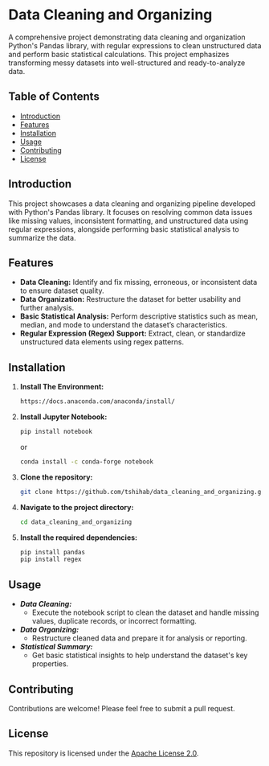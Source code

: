 # Data Cleaning and Organizing

A comprehensive project demonstrating data cleaning and organization Python's Pandas library, with regular expressions to clean unstructured data and perform basic statistical calculations. This project emphasizes transforming messy datasets into well-structured and ready-to-analyze data.

## Table of Contents

- [Introduction](#introduction)
- [Features](#features)
- [Installation](#installation)
- [Usage](#usage)
- [Contributing](#contributing)
- [License](#license)

## Introduction

This project showcases a data cleaning and organizing pipeline developed with Python's Pandas library. It focuses on resolving common data issues like missing values, inconsistent formatting, and unstructured data using regular expressions, alongside performing basic statistical analysis to summarize the data.

## Features

- **Data Cleaning:** Identify and fix missing, erroneous, or inconsistent data to ensure dataset quality.
- **Data Organization:** Restructure the dataset for better usability and further analysis.
- **Basic Statistical Analysis:** Perform descriptive statistics such as mean, median, and mode to understand the dataset’s characteristics.
- **Regular Expression (Regex) Support:** Extract, clean, or standardize unstructured data elements using regex patterns.

## Installation

1. **Install The Environment:**
   ```bash
   https://docs.anaconda.com/anaconda/install/
   ```

2. **Install Jupyter Notebook:**
   ```bash
   pip install notebook
   ```
   or
   ```bash
   conda install -c conda-forge notebook
   ```

3. **Clone the repository:**

    ```bash
    git clone https://github.com/tshihab/data_cleaning_and_organizing.git
    ```

4. **Navigate to the project directory:**

    ```bash
    cd data_cleaning_and_organizing
    ```

5. **Install the required dependencies:**

    ```bash
    pip install pandas
    pip install regex
    ```

## Usage

- ***Data Cleaning:***
  - Execute the notebook script to clean the dataset and handle missing values, duplicate records, or incorrect formatting.
- ***Data Organizing:***
  - Restructure cleaned data and prepare it for analysis or reporting.
- ***Statistical Summary:***
  - Get basic statistical insights to help understand the dataset's key properties.

## Contributing

Contributions are welcome! Please feel free to submit a pull request.

## License

This repository is licensed under the [Apache License 2.0](LICENSE).
